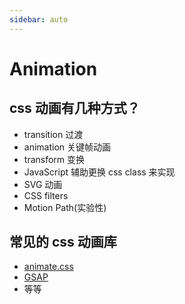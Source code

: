```yaml
---
sidebar: auto
---
```


# Animation


## css 动画有几种方式？

- transition 过渡
- animation 关键帧动画
- transform 变换
- JavaScript 辅助更换 css class 来实现
- SVG 动画
- CSS filters
- Motion Path(实验性)

## 常见的 css 动画库

- [animate.css](https://animate.style/)
- [GSAP](https://gsap.com/)
- 等等